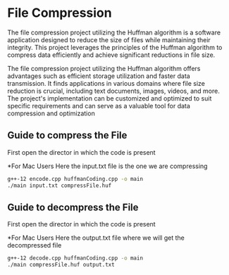
# File Compression

The file compression project utilizing the Huffman algorithm is a software application designed to reduce the size of files while maintaining their integrity. This project leverages the principles of the Huffman algorithm to compress data efficiently and achieve significant reductions in file size.

The file compression project utilizing the Huffman algorithm offers advantages such as efficient storage utilization and faster data transmission. It finds applications in various domains where file size reduction is crucial, including text documents, images, videos, and more. The project's implementation can be customized and optimized to suit specific requirements and can serve as a valuable tool for data compression and optimization




## Guide to compress the File

First open the director in which the code is present 

*For Mac Users
Here the input.txt file is the one we are compressing 
```bash
g++-12 encode.cpp huffmanCoding.cpp -o main
./main input.txt compressFile.huf
```

## Guide to decompress the File

First open the director in which the code is present 

*For Mac Users
Here the output.txt file where we will get the decompressed file 
```bash
g++-12 decode.cpp huffmanCoding.cpp -o main
./main compressFile.huf output.txt
```
